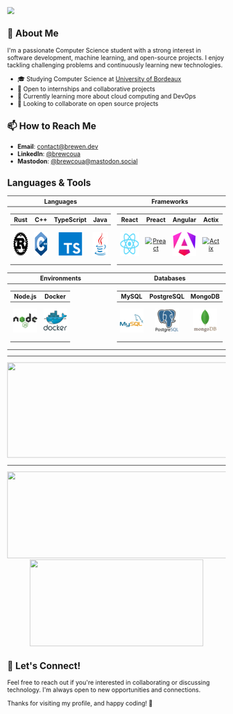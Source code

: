 <picture>
  <source
    srcset="https://github-profile-trophy.vercel.app/?username=brewcoua&theme=gruvbox"
    media="(prefers-color-scheme: dark)"
  />
  <source
    srcset="https://github-profile-trophy.vercel.app/?username=brewcoua&theme=flat"
    media="(prefers-color-scheme: light), (prefers-color-scheme: no-preference)"
  />
  <img src="https://github-profile-trophy.vercel.app/?username=brewcoua&theme=flat" />
</picture>

## 🚀 About Me

I'm a passionate Computer Science student with a strong interest in software development, machine learning,
and open-source projects. I enjoy tackling challenging problems and continuously learning new technologies.

- 🎓 Studying Computer Science at [University of Bordeaux](https://www.u-bordeaux.fr)
- 💼 Open to internships and collaborative projects
- 🌱 Currently learning more about cloud computing and DevOps
- 🤝 Looking to collaborate on open source projects

## 📫 How to Reach Me

- **Email**: [contact@brewen.dev](mailto:contact@brewen.dev)
- **LinkedIn**: [@brewcoua](https://www.linkedin.com/in/brewcoua/)
- **Mastodon**: [@brewcoua@mastodon.social](https://mastodon.social/@brewcoua)

## Languages & Tools

<table>
	<thead>
		<tr>
			<th scope="col">Languages</th>
			<th scope="col">Frameworks</th>
		</tr>
	</thead>
	<tbody>
		<tr>
			<td>
				<table>
					<thead>
						<tr>
							<th scope="col">Rust</th>
							<th scope="col">C++</th>
							<th scope="col">TypeScript</th>
							<th scope="col">Java</th>
						</tr>
					</thead>
					<tbody>
						<tr>
							<td>
								<p align="center">
									<a href="https://www.rust-lang.org/" target="_blank">
										<img
											src="https://github.com/devicons/devicon/blob/master/icons/rust/rust-original.svg"
											title="Rust"
											alt="Rust"
											width="55"
											height="55"
										/>
									</a>
								</p>
							</td>
							<td>
								<p align="center">
									<a href="https://cplusplus.com/" target="_blank">
										<img
											src="https://github.com/devicons/devicon/blob/master/icons/cplusplus/cplusplus-original.svg"
											title="C++"
											alt="C++"
											width="55"
											height="55"
										/>
									</a>
								</p>
							</td>
							<td>
								<p align="center">
									<a href="https://www.typescriptlang.org/" target="_blank">
										<img
											src="https://github.com/devicons/devicon/blob/master/icons/typescript/typescript-original.svg"
											title="TypeScript"
											alt="TypeScript"
											width="55"
											height="55"
										/>
									</a>
								</p>
							</td>
							<td>
								<p align="center">
									<a href="https://www.java.com/" target="_blank">
										<img
											src="https://github.com/devicons/devicon/blob/master/icons/java/java-original.svg"
											title="Java"
											alt="Java"
											width="55"
											height="55"
										/>
									</a>
								</p>
							</td>
						</tr>
					</tbody>
				</table>
			</td>
			<td>
				<table>
					<thead>
						<tr>
							<th scope="col">React</th>
							<th scope="col">Preact</th>
							<th scope="col">Angular</th>
							<th scope="col">Actix</th>
						</tr>
					</thead>
					<tbody>
						<tr>
							<td>
								<p align="center">
									<a href="https://react.dev/" target="_blank">
										<img
											src="https://github.com/devicons/devicon/blob/master/icons/react/react-original.svg"
											title="React"
											alt="React"
											width="55"
											height="55"
										/>
									</a>
								</p>
							</td>
							<td>
								<p align="center">
									<a href="https://preactjs.com/" target="_blank">
										<img
											src="https://preactjs.com/branding/symbol.svg"
											title="Preact"
											alt="Preact"
											width="55"
											height="55"
										/>
									</a>
								</p>
							</td>
							<td>
								<p align="center">
									<a href="https://angular.dev/" target="_blank">
										<img
											src="https://github.com/devicons/devicon/blob/master/icons/angular/angular-original.svg"
											title="Angular"
											alt="Angular"
											width="55"
											height="55"
										/>
									</a>
								</p>
							</td>
							<td>
								<p align="center">
									<a href="https://actix.rs/" target="_blank">
										<img
											src="https://actix.rs/img/logo.png"
											title="Actix"
											alt="Actix"
											width="55"
											height="55"
										/>
									</a>
								</p>
							</td>
						</tr>
					</tbody>
				</table>
			</td>
		</tr>
	</tbody>
	<thead>
		<tr>
			<th scope="col">Environments</th>
			<th scope="col">Databases</th>
		</tr>
	</thead>
	<tbody>
		<tr>
			<td>
				<table>
					<thead>
						<tr>
							<th scope="col">Node.js</th>
							<th scope="col">Docker</th>
						</tr>
					</thead>
					<tbody>
						<tr>
							<td>
								<p align="center">
									<a href="https://nodejs.org/" target="_blank">
										<img
											src="https://github.com/devicons/devicon/blob/master/icons/nodejs/nodejs-original-wordmark.svg"
											title="Node.js"
											alt="Node.js"
											width="55"
											height="55"
										/>
									</a>
								</p>
							</td>
							<td>
								<p align="center">
									<a href="https://www.docker.com/" target="_blank">
										<img
											src="https://github.com/devicons/devicon/blob/master/icons/docker/docker-original-wordmark.svg"
											title="Docker"
											alt="Docker"
											width="55"
											height="55"
										/>
									</a>
								</p>
							</td>
						</tr>
					</tbody>
				</table>
			</td>
			<td>
				<table>
					<thead>
						<tr>
							<th scope="col">MySQL</th>
							<th scope="col">PostgreSQL</th>
							<th scope="col">MongoDB</th>
						</tr>
					</thead>
					<tbody>
						<tr>
							<td>
								<p align="center">
									<a href="https://www.mysql.com/" target="_blank">
										<img
											src="https://github.com/devicons/devicon/blob/master/icons/mysql/mysql-original-wordmark.svg"
											title="MySQL"
											alt="MySQL"
											width="55"
											height="55"
										/>
									</a>
								</p>
							</td>
							<td>
								<p align="center">
									<a href="https://www.postgresql.org/" target="_blank">
										<img
											src="https://github.com/devicons/devicon/blob/master/icons/postgresql/postgresql-original-wordmark.svg"
											title="PostgreSQL"
											alt="PostgreSQL"
											width="55"
											height="55"
										/>
									</a>
								</p>
							</td>
							<td>
								<p align="center">
									<a href="https://www.mongodb.com/" target="_blank">
										<img
											src="https://github.com/devicons/devicon/blob/master/icons/mongodb/mongodb-original-wordmark.svg"
											title="MongoDB"
											alt="MongoDB"
											width="55"
											height="55"
										/>
									</a>
								</p>
							</td>
						</tr>
					</tbody>
				</table>
			</td>
		</tr>
	</tbody>
</table>

---

<p align="center">
  <picture>
    <source
      srcset="https://streak-stats.demolab.com?user=brewcoua&theme=gruvbox&hide_border=true&border_radius=5&card_width=800"
      media="(prefers-color-scheme: dark)"
    />
    <source
      srcset="https://streak-stats.demolab.com?user=brewcoua&theme=default&hide_border=true&border_radius=5&card_width=800"
      media="(prefers-color-scheme: light), (prefers-color-scheme: no-preference)"
    />
    <img width="800" height="220" src="https://streak-stats.demolab.com?user=brewcoua&theme=default&hide_border=true&border_radius=5&card_width=800" />
  </picture>
</p>

---

<p align="center">
  <picture>
    <source
      srcset="https://github-readme-stats.vercel.app/api?username=brewcoua&show_icons=true&theme=gruvbox"
      media="(prefers-color-scheme: dark)"
    />
    <source
      srcset="https://github-readme-stats.vercel.app/api?username=brewcoua&show_icons=true&theme=default"
      media="(prefers-color-scheme: light), (prefers-color-scheme: no-preference)"
    />
    <img width="600" height="200" src="https://github-readme-stats.vercel.app/api?username=brewcoua&show_icons=true&theme=default" />
  </picture
  <picture>
    <source
      srcset="https://github-readme-stats.vercel.app/api/top-langs/?username=brewcoua&size_weight=0.0005&count_weight=0.3&layout=compact&theme=gruvbox"
      media="(prefers-color-scheme: dark)"
    />
    <source
      srcset="https://github-readme-stats.vercel.app/api/top-langs/?username=brewcoua&size_weight=0.0005&count_weight=0.3&layout=compact&theme=default"
      media="(prefers-color-scheme: light), (prefers-color-scheme: no-preference)"
    />
    <img width="400" height="200" src="https://github-readme-stats.vercel.app/api/top-langs/?username=brewcoua&size_weight=0.0005&count_weight=0.3&layout=compact&theme=default" />
  </picture>
</p>

## 💬 Let's Connect!

Feel free to reach out if you're interested in collaborating or discussing technology. I'm always open to new opportunities and connections.

Thanks for visiting my profile, and happy coding! 🚀
